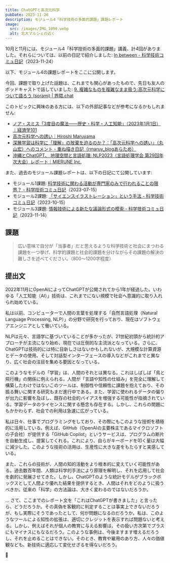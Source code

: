 ```yaml
---
title: ChatGPTと高次元科学
pubDate: 2023-11-26
description: モジュール4「科学技術の多面的課題」課題レポート
image:
  src: /images/IMG_1090.webp
  alt: 北大マルシェの近く
---
```


10月と11月には、モジュール4「科学技術の多面的課題」講義、計4回がありました。それらについては、以前の日記で紹介しました: [In between - 科学技術コミュ日記](/2023-11-24/)（2023-11-24）

以下、モジュール4の課題レポートをここに公開します。

今回、課題で取り上げた話題は、これまでも関心があったもので、先日も友人のポッドキャストで話していました: [9. 複雑なものを複雑なまま扱う:高次元科学について語ろう (sorami) | 界隈.chat](https://kaiwai.chat/episode/9)

このトピックに興味のある方には、以下の外部記事などが参考になるかもしれません:

- [ノア・スミス「3度目の魔法――歴史・科学・人工知能」（2023年1月1日）｜経済学101](https://note.com/econ101_/n/n4334da3dfb41)
- [高次元科学への誘い｜Hiroshi Maruyama](https://note.com/hiroshi_maruyama/n/n855c7b40992b)
- [深層学習は科学に「理解」の放棄を迫るのか？：「高次元科学への誘い」（丸山宏）へのコメント - 重ね描き日記（rmaruy_blogあらため）](https://rmaruy.hatenablog.com/entry/2019/05/01/164325)
- [沖縄とChatGPT、 地理空間と言語処理: NLP2023（言語処理学会 第29回年次大会）レポート｜MIERUNE Inc.](https://note.com/mierune/n/n02e261e96f25)

また、過去のモジュール課題レポートは、以下の日記にて公開しています:

- モジュール1課題: [科学技術に関わる活動が専門家のみで行われることの限界？ - 科学技術コミュ日記](/2023-07-15/)（2023-07-15）
- モジュール2課題: [「サイエンスイラストレーション」という手法 - 科学技術コミュ日記](/2023-10-15/)（2023-10-15）
- モジュール3課題: [情報技術による新たな議論形式の模索 - 科学技術コミュ日記](/2023-11-14/)（2023-11-14）

## 課題

> 広い意味で自分が「当事者」だと思えるような科学技術と社会にまつわる課題を一つ挙げ、科学的課題と社会的課題を分けながらその課題の解決の難しさを述べてください。（800〜1200字程度）

## 提出文

2022年11月にOpenAIによってChatGPTが公開されてから1年が経過した。いわゆる「人工知能（AI）」技術は、これまでにない規模で社会へ意識的に取り入れられ始めている。

私は以前、コンピューターで人間の言葉を処理する「自然言語処理（Natural Language Processing, NLP）」の分野で研究を行っており、現在はソフトウェアエンジニアとして働いている。

NLPは元々、言語学に基づいていることが多かったが、21世紀初頭から統計的アプローチが主流になり始め、現在では圧倒的な主流派となっている。さらに、ChatGPTは技術的には特に目新しさはないかもしれないが、大規模な計算資源とデータの使用、そして対話型インターフェースの導入などがこれまでと異なり、広く社会の注目を集める要因となっている。

このようなモデルの「学習」は、人間のそれとは異なる。これはしばしば「鳥と飛行機」の関係に例えられる。人間が「言語や知性の仕組み」を完全に理解して構築したわけではないこのツールは、制御性や信頼性に課題を抱えており、その振る舞いに関する研究もまだ進行中である。また、学習に使われるデータの偏りが出力に影響を及ぼし、既存の社会的バイアスを増強する可能性が指摘されている。学習データのライセンスに関する懸念も存在する。しかし、これらの問題にもかかわらず、社会での利用は急速に広がっている。

私は日々、仕事でプログラミングをしており、その際にもこのような技術を積極的に活用している。例えば、GitHub（OpenAIの主要株主であるマイクロソフトの子会社）が提供する「GitHub Copilot」というサービスは、プログラムの断片を自動生成し、提案してくれる。これにより、自らがキーボードを叩く量は大幅に減少した。このような技術の活用は、生産性に大きな差をもたらすと実感している。

また、これらの技術が、人間の知的活動をより根本的に変えていく可能性がある。過去数百年間、人類は科学的手法により原理を解明し、それを応用して社会を劇的に発展させてきた。しかし、ChatGPTのような統計モデルがブラックボックスとして人間より優れた結果を提供するとき、人間はそれをどのように扱うべきか。従来の「科学」の方法論は、大きく変わるのではないだろうか。

... さて、ここまでのレポート文を「これはChatGPTが書きました」と言ったら、どうだろうか。その真偽を客観的に判定することは事実上できないだろうが、もし実際にそうであったとして、何が問題になるのだろうか。私は、このようなツールによる知性の拡張は、適切にクレジットを表示すれば問題ないと考える。しかし、例えばそれが個人の教育に与える影響は、その扱い方次第でプラスにもマイナスにもなるだろう。このような事例は、今後ますます増えるだろうし、それを止めることはできない。そのとき、教育や雇用のあり方、人々の価値観なども、新技術に適応して変化せざるを得ないだろう。

🧞
